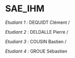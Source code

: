 # SAE_IHM

*Etudiant 1 :* DEQUIDT Clément /

*Etudiant 2 :* DELDALLE Pierre /

*Etudiant 3 :* COUSIN Bastien /

*Etudiant 4 :* GROUE Sébastien

